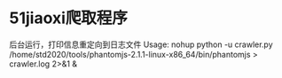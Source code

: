 # 51jiaoxi爬取程序
后台运行，打印信息重定向到日志文件
Usage: nohup python -u crawler.py /home/std2020/tools/phantomjs-2.1.1-linux-x86_64/bin/phantomjs > crawler.log 2>&1 &
